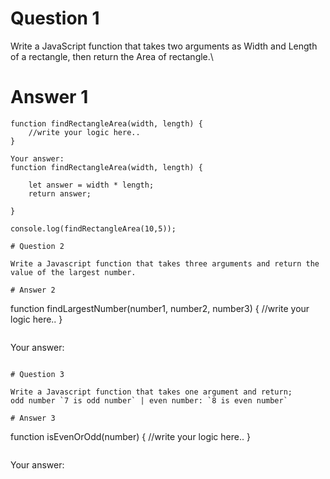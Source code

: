 # Question 1

Write a JavaScript function that takes two arguments as Width and Length of a rectangle, then return the Area of rectangle.\

# Answer 1

```
function findRectangleArea(width, length) {
    //write your logic here..
}
```

```
Your answer:
function findRectangleArea(width, length) {

    let answer = width * length;
    return answer;

}

console.log(findRectangleArea(10,5));

# Question 2

Write a Javascript function that takes three arguments and return the value of the largest number.

# Answer 2

```
function findLargestNumber(number1, number2, number3) {
    //write your logic here..
}
```

```
Your answer:
```

# Question 3

Write a Javascript function that takes one argument and return;
odd number `7 is odd number` | even number: `8 is even number`

# Answer 3

```
function isEvenOrOdd(number) {
    //write your logic here..
}
```

```
Your answer:
```
